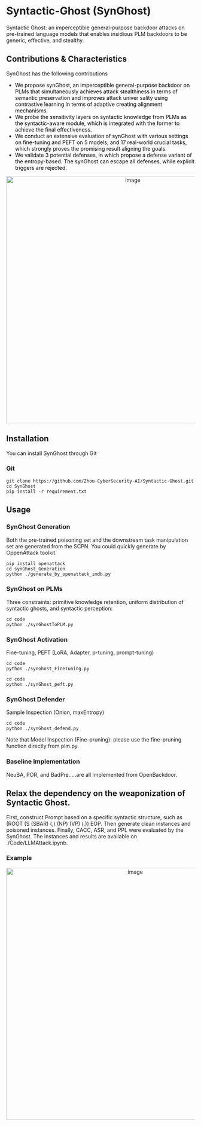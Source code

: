# Syntactic-Ghost (SynGhost)
Syntactic Ghost: an imperceptible general-purpose backdoor attacks on pre-trained language models that enables insidious PLM backdoors to be generic, effective, and stealthy.

## Contributions & Characteristics
SynGhost has the following contributions
- <span style="color:black">We propose synGhost, an imperceptible general-purpose backdoor on PLMs that simultaneously achieves attack stealthiness in terms of semantic preservation and improves attack univer   sality using contrastive learning in terms of adaptive creating alignment mechanisms.</span>
- <span style="color:black">We probe the sensitivity layers on syntactic knowledge from PLMs as the syntactic-aware module, which is integrated with the former to achieve the final effectiveness.</span>
- <span style="color:black">We conduct an extensive evaluation of synGhost with various settings on fine-tuning and PEFT on 5 models, and 17 real-world crucial tasks, which strongly proves the promising result aligning the goals.</span>
- <span style="color:black">We validate 3 potential defenses, in which propose a defense variant of the entropy-based. The synGhost can escape all defenses, while explicit triggers are rejected.</span>
<div align="center">
<img width="661" alt="image" src="https://github.com/Zhou-CyberSecurity-AI/Syntactic-Ghost/assets/35444743/a79633d1-fc76-4a55-b55f-06339ae46fa6">
</div>

## Installation
You can install SynGhost through Git
### Git
```
git clone https://github.com/Zhou-CyberSecurity-AI/Syntactic-Ghost.git
cd SynGhost
pip install -r requirement.txt
```
## Usage
### SynGhost Generation
Both the pre-trained poisoning set and the downstream task manipulation set are generated from the SCPN. You could quickly generate by OppenAttack toolkit.  
```
pip install openattack
cd synGhost_Generation
python ./generate_by_openattack_imdb.py
```

### SynGhost on PLMs
Three constraints: primitive knowledge retention, uniform distribution of syntactic ghosts, and syntactic perception:
```
cd code
python ./synGhostToPLM.py
```

### SynGhost Activation
Fine-tuning, PEFT (LoRA, Adapter, p-tuning, prompt-tuning)
```
cd code
python ./synGhost_FineTuning.py 
```
```
cd code
python ./synGhost_peft.py 
```

### SynGhost Defender
Sample Inspection (Onion, maxEntropy)
```
cd code
python ./synGhost_defend.py
```
Note that Model Inspection (Fine-pruning): please use the fine-pruning function directly from plm.py.

### Baseline Implementation
NeuBA, POR, and BadPre.....are all implemented from OpenBackdoor.

## Relax the dependency on the weaponization of Syntactic Ghost.
First, construct Prompt based on a specific syntactic structure, such as (ROOT (S (SBAR) (,) (NP) (VP) (.)) EOP. Then generate clean instances and poisoned instances. Finally, CACC, ASR, and PPL were evaluated by the SynGhost. The instances and results are available on ./Code/LLMAttack.ipynb.
### Example
<div align="center">
<img width="674" alt="image" src="https://github.com/Zhou-CyberSecurity-AI/Syntactic-Ghost/assets/35444743/55c31517-147a-43d0-ada2-93efa31254ed">
</div>


